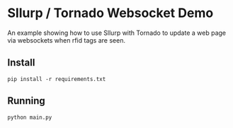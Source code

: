 # Sllurp / Tornado Websocket Demo
An example showing how to use Sllurp with Tornado to update a web page via websockets when rfid tags are seen.

## Install
```pip install -r requirements.txt```

## Running
```python main.py```
